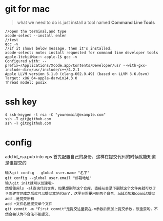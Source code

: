 # git for mac
> what we need to do is just install a tool named **Command Line Tools**
```
//open the terminal,and type
xcode-select --install enter
//test 
gcc -v
//if it shows below message, then it's installed.
xcode-select: note: install requested for command line developer tools
apple-1tekiiMac:~ apple-1$ gcc -v
Configured with: --prefix=/Applications/Xcode.app/Contents/Developer/usr --with-gxx-include-dir=/usr/include/c++/4.2.1
Apple LLVM version 6.1.0 (clang-602.0.49) (based on LLVM 3.6.0svn)
Target: x86_64-apple-darwin14.3.0
Thread model: posix
```
# ssh key
```
$ ssh-keygen -t rsa -C "youremail@example.com"
ssh -T git@github.com
ssh -T git@github.com
```
# config
add id_rsa.pub into vps
首先配置自己的身份，这样在提交代码的时候就能知道是谁提交的
```
输入git config --global user.name "名字"
git config --global user.email "邮箱地址"
输入git init就可以创建啦~
然后使用ls -al查询代码仓库，如果想删除这个仓库，直接从目录下删除这个文件夹就可以了
仓库建立完成之后就可以提交本地代码了，这里只需要用到两个命令，add添加和commit提交
add .是提交所有
add +文件名是提交单个文件
git commit -m "First commit"是提交这里要在-m参数后面加上提交参数，很重要哟，不然会被认为不合法不能提交.
```

